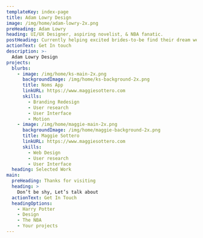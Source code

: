 ```yaml
---
templateKey: index-page
title: Adam Lowry Design
image: /img/home/adam-lowry-2x.png
preHeading: Adam Lowry
heading: UI/UX Designer, aspiring novelist, & NBA fanatic.
postHeading: Currently helping excited brides-to-be find their dream wedding dress.
actionText: Get In touch
description: >-
  Adam Lowry Design
projects:
  blurbs:
    - image: /img/home/ks-main-2x.png
      backgroundImage: /img/home/ks-background-2x.png
      title: Noms App
      linkURL: https://www.maggiesottero.com
      skills: 
        - Branding Redesign
        - User research
        - User Interface
        - Motion
    - image: /img/home/maggie-main-2x.png
      backgroundImage: /img/home/maggie-background-2x.png
      title: Maggie Sottero
      linkURL: https://www.maggiesottero.com
      skills: 
        - Web Design
        - User research
        - User Interface
  heading: Selected Work
main:
  preHeading: Thanks for visiting
  heading: > 
    Don’t be shy, Let’s talk about
  actionText: Get In Touch
  headingOptions:
    - Harry Potter
    - Design
    - The NBA
    - Your projects
---
```

